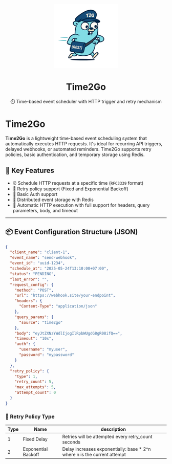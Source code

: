 <p align="center">
  <img src="t2g-logo.jpeg" width="200"/>
</p>

<h1 align="center">Time2Go</h1>
<p align="center">⏱️ Time-based event scheduler with HTTP trigger and retry mechanism</p>

# Time2Go

**Time2Go** is a lightweight time-based event scheduling system that automatically executes HTTP requests. It's ideal for recurring API triggers, delayed webhooks, or automated reminders. Time2Go supports retry policies, basic authentication, and temporary storage using Redis.

## 🚀 Key Features

- ⏰ Schedule HTTP requests at a specific time (`RFC3339` format)
- 🔁 Retry policy support (Fixed and Exponential Backoff)
- 🔐 Basic Auth support
- 💾 Distributed event storage with Redis
- 📡 Automatic HTTP execution with full support for headers, query parameters, body, and timeout

---

## 📦 Event Configuration Structure (JSON)

```json
{
  "client_name": "client-1",
  "event_name": "send-webhook",
  "event_id": "uuid-1234",
  "schedule_at": "2025-05-24T13:10:00+07:00",
  "status": "PENDING",
  "last_error": "",
  "request_config": {
    "method": "POST",
    "url": "https://webhook.site/your-endpoint",
    "headers": {
      "Content-Type": "application/json"
    },
    "query_params": {
      "source": "time2go"
    },
    "body": "eyJtZXNzYWdlIjogIlRpbWUgdG8gR08ifQ==",
    "timeout": "10s",
    "auth": {
      "username": "myuser",
      "password": "mypassword"
    }
  },
  "retry_policy": {
    "type": 1,
    "retry_count": 5,
    "max_attempts": 5,
    "attempt_count": 0
  }
}
```

### 🔁 Retry Policy Type

| Type | Name                | description                                                               |
| ---- | ------------------- | ------------------------------------------------------------------------- |
| 1    | Fixed Delay         | Retries will be attempted every retry_count seconds                       |
| 2    | Exponential Backoff | Delay increases exponentially: base \* 2^n where n is the current attempt |
